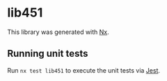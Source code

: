 # lib451

This library was generated with [Nx](https://nx.dev).


## Running unit tests

Run `nx test lib451` to execute the unit tests via [Jest](https://jestjs.io).


